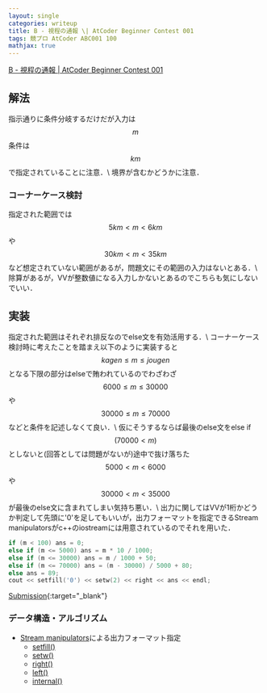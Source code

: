 ```yaml
---
layout: single
categories: writeup
title: B - 視程の通報 \| AtCoder Beginner Contest 001
tags: 競プロ AtCoder ABC001 100
mathjax: true
---
```



[B - 視程の通報 \| AtCoder Beginner Contest 001](https://beta.atcoder.jp/contests/abc001/tasks/abc001_2)
## 解法
指示通りに条件分岐するだけだが入力は$$m$$条件は$$km$$で指定されていることに注意．\\
境界が含むかどうかに注意．

### コーナーケース検討
指定された範囲では$$5km \lt m \lt 6km $$や$$30km \lt m \lt 35km $$など想定されていない範囲があるが，問題文にその範囲の入力はないとある．\\
除算があるが，VVが整数値になる入力しかないとあるのでこちらも気にしないでいい．

## 実装
指定された範囲はそれぞれ排反なのでelse文を有効活用する．\\
コーナーケース検討時に考えたことを踏まえ以下のように実装すると$$ kagen \le m \le jougen$$となる下限の部分はelseで賄われているのでわざわざ$$ 6000 \le m \le 30000$$ や $$ 30000 \le m \le 70000$$などと条件を記述しなくて良い．\\
仮にそうするならば最後のelse文をelse if$$(70000 \lt m)$$としないと(回答としては問題がないが)途中で抜け落ちた$$ 5000 \lt m \lt 6000 $$や $$30000 \lt m \lt 35000 $$ が最後のelse文に含まれてしまい気持ち悪い．\\
出力に関してはVVが1桁かどうか判定して先頭に'0'を足してもいいが，出力フォーマットを指定できるStream manipulatorsがc++のiostreamには用意されているのでそれを用いた．
```cpp
if (m < 100) ans = 0;
else if (m <= 5000) ans = m * 10 / 1000;
else if (m <= 30000) ans = m / 1000 + 50;
else if (m <= 70000) ans = (m - 30000) / 5000 + 80;
else ans = 89;
cout << setfill('0') << setw(2) << right << ans << endl;
```
[Submission](https://beta.atcoder.jp/contests/abc001/submissions/3001603){:target="_blank"}

### データ構造・アルゴリズム
- [Stream manipulators](http://www.cplusplus.com/reference/library/manipulators/)による出力フォーマット指定
    - [setfill()](http://www.cplusplus.com/reference/iomanip/setfill/)
    - [setw()](http://www.cplusplus.com/reference/iomanip/setw/)
    - [right()](http://www.cplusplus.com/reference/ios/right/)
    - [left()](http://www.cplusplus.com/reference/ios/left/)
    - [internal()](http://www.cplusplus.com/reference/ios/internal/)